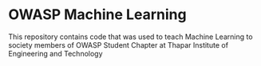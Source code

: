 # OWASP Machine Learning
This repository contains code that was used to teach Machine Learning to society members of OWASP Student Chapter at Thapar Institute of Engineering and Technology
